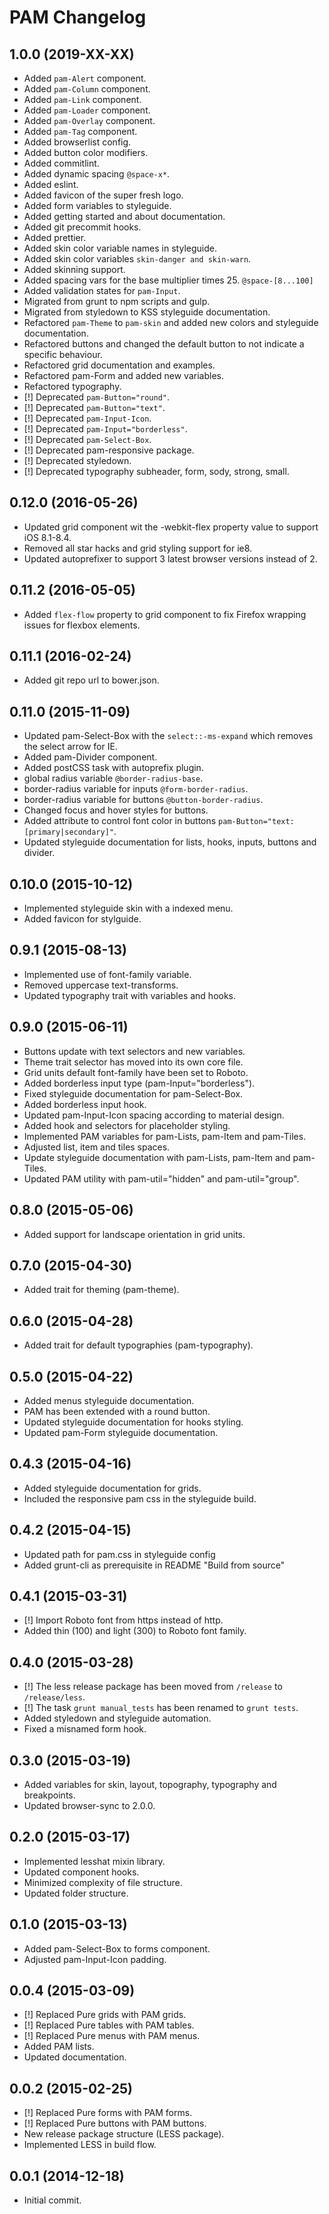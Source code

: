 # PAM Changelog

## 1.0.0 (2019-XX-XX)

-   Added `pam-Alert` component.
-   Added `pam-Column` component.
-   Added `pam-Link` component.
-   Added `pam-Loader` component.
-   Added `pam-Overlay` component.
-   Added `pam-Tag` component.
-   Added browserlist config.
-   Added button color modifiers.
-   Added commitlint.
-   Added dynamic spacing `@space-x*`.
-   Added eslint.
-   Added favicon of the super fresh logo.
-   Added form variables to styleguide.
-   Added getting started and about documentation.
-   Added git precommit hooks.
-   Added prettier.
-   Added skin color variable names in styleguide.
-   Added skin color variables `skin-danger and skin-warn`.
-   Added skinning support.
-   Added spacing vars for the base multiplier times 25. `@space-[8...100]`
-   Added validation states for `pam-Input`.
-   Migrated from grunt to npm scripts and gulp.
-   Migrated from styledown to KSS styleguide documentation.
-   Refactored `pam-Theme` to `pam-skin` and added new colors and styleguide documentation.
-   Refactored buttons and changed the default button to not indicate a specific behaviour.
-   Refactored grid documentation and examples.
-   Refactored pam-Form and added new variables.
-   Refactored typography.
-   [!] Deprecated `pam-Button="round"`.
-   [!] Deprecated `pam-Button="text"`.
-   [!] Deprecated `pam-Input-Icon`.
-   [!] Deprecated `pam-Input="borderless"`.
-   [!] Deprecated `pam-Select-Box`.
-   [!] Deprecated pam-responsive package.
-   [!] Deprecated styledown.
-   [!] Deprecated typography subheader, form, sody, strong, small.

## 0.12.0 (2016-05-26)

-   Updated grid component wit the -webkit-flex property value to support iOS 8.1-8.4.
-   Removed all star hacks and grid styling support for ie8.
-   Updated autoprefixer to support 3 latest browser versions instead of 2.

## 0.11.2 (2016-05-05)

-   Added `flex-flow` property to grid component to fix Firefox wrapping issues for flexbox elements.

## 0.11.1 (2016-02-24)

-   Added git repo url to bower.json.

## 0.11.0 (2015-11-09)

-   Updated pam-Select-Box with the `select::-ms-expand` which removes the select arrow for IE.
-   Added pam-Divider component.
-   Added postCSS task with autoprefix plugin.
-   global radius variable `@border-radius-base`.
-   border-radius variable for inputs `@form-border-radius`.
-   border-radius variable for buttons `@button-border-radius`.
-   Changed focus and hover styles for buttons.
-   Added attribute to control font color in buttons `pam-Button="text:[primary|secondary]"`.
-   Updated styleguide documentation for lists, hooks, inputs, buttons and divider.

## 0.10.0 (2015-10-12)

-   Implemented styleguide skin with a indexed menu.
-   Added favicon for stylguide.

## 0.9.1 (2015-08-13)

-   Implemented use of font-family variable.
-   Removed uppercase text-transforms.
-   Updated typography trait with variables and hooks.

## 0.9.0 (2015-06-11)

-   Buttons update with text selectors and new variables.
-   Theme trait selector has moved into its own core file.
-   Grid units default font-family have been set to Roboto.
-   Added borderless input type (pam-Input="borderless").
-   Fixed styleguide documentation for pam-Select-Box.
-   Added borderless input hook.
-   Updated pam-Input-Icon spacing according to material design.
-   Added hook and selectors for placeholder styling.
-   Implemented PAM variables for pam-Lists, pam-Item and pam-Tiles.
-   Adjusted list, item and tiles spaces.
-   Update styleguide documentation with pam-Lists, pam-Item and pam-Tiles.
-   Updated PAM utility with pam-util="hidden" and pam-util="group".

## 0.8.0 (2015-05-06)

-   Added support for landscape orientation in grid units.

## 0.7.0 (2015-04-30)

-   Added trait for theming (pam-theme).

## 0.6.0 (2015-04-28)

-   Added trait for default typographies (pam-typography).

## 0.5.0 (2015-04-22)

-   Added menus styleguide documentation.
-   PAM has been extended with a round button.
-   Updated styleguide documentation for hooks styling.
-   Updated pam-Form styleguide documentation.

## 0.4.3 (2015-04-16)

-   Added styleguide documentation for grids.
-   Included the responsive pam css in the styleguide build.

## 0.4.2 (2015-04-15)

-   Updated path for pam.css in styleguide config
-   Added grunt-cli as prerequisite in README "Build from source"

## 0.4.1 (2015-03-31)

-   [!] Import Roboto font from https instead of http.
-   Added thin (100) and light (300) to Roboto font family.

## 0.4.0 (2015-03-28)

-   [!] The less release package has been moved from `/release` to `/release/less`.
-   [!] The task `grunt manual_tests` has been renamed to `grunt tests`.
-   Added styledown and styleguide automation.
-   Fixed a misnamed form hook.

## 0.3.0 (2015-03-19)

-   Added variables for skin, layout, topography, typography and breakpoints.
-   Updated browser-sync to 2.0.0.

## 0.2.0 (2015-03-17)

-   Implemented lesshat mixin library.
-   Updated component hooks.
-   Minimized complexity of file structure.
-   Updated folder structure.

## 0.1.0 (2015-03-13)

-   Added pam-Select-Box to forms component.
-   Adjusted pam-Input-Icon padding.

## 0.0.4 (2015-03-09)

-   [!] Replaced Pure grids with PAM grids.
-   [!] Replaced Pure tables with PAM tables.
-   [!] Replaced Pure menus with PAM menus.
-   Added PAM lists.
-   Updated documentation.

## 0.0.2 (2015-02-25)

-   [!] Replaced Pure forms with PAM forms.
-   [!] Replaced Pure buttons with PAM buttons.
-   New release package structure (LESS package).
-   Implemented LESS in build flow.

## 0.0.1 (2014-12-18)

-   Initial commit.
